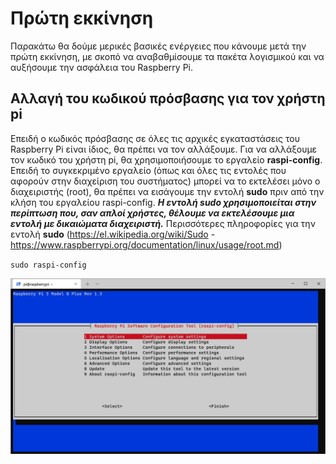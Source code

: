 # Πρώτη εκκίνηση

Παρακάτω θα δούμε μερικές βασικές ενέργειες που κάνουμε μετά την πρώτη εκκίνηση, με σκοπό να αναβαθμίσουμε τα πακέτα λογισμικού και να αυξήσουμε την ασφάλεια του Raspberry Pi.

## Αλλαγή του κωδικού πρόσβασης για τον χρήστη pi

Επειδή ο κωδικός πρόσβασης σε όλες τις αρχικές εγκαταστάσεις του Raspberry Pi είναι ίδιος, θα πρέπει να τον αλλάξουμε. Για να αλλάξουμε τον κωδικό του χρήστη pi, θα χρησιμοποιήσουμε το εργαλείο **raspi-config**. Επειδή το συγκεκριμένο εργαλείο (όπως και όλες τις εντολές που αφορούν στην διαχείριση του συστήματος) μπορεί να το εκτελέσει μόνο ο διαχειριστής (root), θα πρέπει να εισάγουμε την εντολή **sudo** πριν από την κλήση του εργαλείου raspi-config.
***Η εντολή **sudo** χρησιμοποιείται στην περίπτωση που, σαν απλοί χρήστες, θέλουμε να εκτελέσουμε μια εντολή με δικαιώματα διαχειριστή.***
Περισσότερες πληροφορίες για την εντολή **sudo** (https://el.wikipedia.org/wiki/Sudo - https://www.raspberrypi.org/documentation/linux/usage/root.md)

`sudo raspi-config`

<p align="center">
    <img src="images/raspi-config.png" alt="Το περιβάλλον του raspi-config" />
</p>


##
